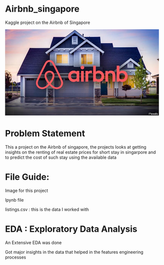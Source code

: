 # Airbnb_singapore

Kaggle project on the Airbnb of Singapore 

![](airbnb.jpg)

# Problem Statement

This a project on the Airbnb of singapore, the projects looks at getting insights on the renting of real estate prices for short stay in singarpore and to predict the cost of such stay using the available data 

# File Guide:
Image for this project

Ipynb file

listings.csv : this is the data I worked with 

# EDA : Exploratory Data Analysis

An Extensive EDA was done 

Got major insights in the data that helped in the features engineering processes 
